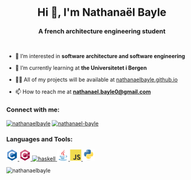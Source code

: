 <h1 align="center">Hi 👋, I'm Nathanaël Bayle</h1>
<h3 align="center">A french architecture engineering student</h3>

&nbsp;

- 👀 I’m interested in **software architecture and software engineering**

- 🌱 I’m currently learning at **the Universitetet i Bergen**

- 👨‍💻 All of my projects will be available at [nathanaelbayle.github.io](nathanaelbayle.github.io)

- 📫 How to reach me at **nathanael.bayle0@gmail.com**


<h3 align="left">Connect with me:</h3>
<p align="left">
<a href="https://twitter.com/nathanaelbayle" target="blank"><img align="center" src="https://img-premium.flaticon.com/png/512/2525/2525779.png?token=exp=1621245743~hmac=1afcb40051fb91a4367e6edf5bf5ade7" alt="nathanaelbayle" height="30" width="30" /></a>
<a href="https://linkedin.com/in/nathanael-bayle" target="blank"><img align="center" src="https://img-premium.flaticon.com/png/512/1400/1400486.png?token=exp=1621245771~hmac=f56985acc0962177a3a59913fedcc105" alt="nathanael-bayle" height="30" width="30" /></a>


<h3 align="left">Languages and Tools:</h3>
<p align="left"> <a href="https://www.cprogramming.com/" target="_blank"> <img src="https://raw.githubusercontent.com/devicons/devicon/master/icons/c/c-original.svg" alt="c" width="30" height="30"/> </a> <a href="https://www.w3schools.com/cpp/" target="_blank"> <img src="https://raw.githubusercontent.com/devicons/devicon/master/icons/cplusplus/cplusplus-original.svg" alt="cplusplus" width="30" height="30"/> </a> <a href="https://www.haskell.org/" target="_blank"> <img src="https://upload.wikimedia.org/wikipedia/commons/1/1c/Haskell-Logo.svg" alt="haskell" width="30" height="30"/> </a> <a href="https://www.java.com" target="_blank"> <img src="https://raw.githubusercontent.com/devicons/devicon/master/icons/java/java-original.svg" alt="java" width="30" height="30"/> </a> <a href="https://developer.mozilla.org/en-US/docs/Web/JavaScript" target="_blank"> <img src="https://raw.githubusercontent.com/devicons/devicon/master/icons/javascript/javascript-original.svg" alt="javascript" width="30" height="30"/> </a> <a href="https://www.python.org" target="_blank"> <img src="https://raw.githubusercontent.com/devicons/devicon/master/icons/python/python-original.svg" alt="python" width="30" height="30"/> </a> </p>

<p align="left"> <img src="https://komarev.com/ghpvc/?username=nathanaelbayle&label=Profile%20views&color=0e75b6&style=flat" alt="nathanaelbayle" /> </p>
